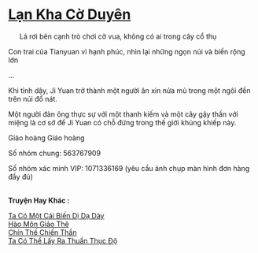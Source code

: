 <a href="https://truyentiki.com/lan-kha-co-duyen.33841/" title="Lạn Kha Cờ Duyên"><h1>Lạn Kha Cờ Duyên</h1></a><div style="display:table"><img align="right" style="float: left; padding: 10px;" src="https://truyentiki.com/images/story/200x260/33841.jpg" alt="">Lá rơi bên cạnh trò chơi cờ vua, không có ai trong cây cổ thụ <p></p> Con trai của Tianyuan vì hạnh phúc, nhìn lại những ngọn núi và biển rộng lớn <p></p> ... <p></p> Khi tỉnh dậy, Ji Yuan trở thành một người ăn xin nửa mù trong một ngôi đền trên núi đổ nát. <p></p> Một người đàn ông thực sự với một thanh kiếm và một cây gậy thần với miệng là cơ sở để Ji Yuan có chỗ đứng trong thế giới khủng khiếp này. <p></p> Giáo hoàng Giáo hoàng <p></p> Số nhóm chung: 563767909 <p></p> Số nhóm xác minh VIP: 1071336169 (yêu cầu ảnh chụp màn hình đơn hàng đầy đủ)</div><p><br><b>Truyện Hay Khác :</b></p><a href="https://truyentiki.com/ta-co-mot-cai-bien-di-da-day.33840/" alt="Ta Có Một Cái Biến Dị Dạ Dày">Ta Có Một Cái Biến Dị Dạ Dày</a><br/><a href="https://medium.com/@hoangminhquan16819844/h%C3%A0o-m%C3%B4n-gi%E1%BA%A3o-th%C3%AA-7c2460479530" alt="Hào Môn Giảo Thê">Hào Môn Giảo Thê</a><br/><a href="https://github.com/nownovels/top500/tree/master/truyenhay/33890/" alt="Chín Thế Chiến Thần">Chín Thế Chiến Thần</a><br/><a href="https://github.com/nownovels/top500/tree/master/truyenhay/33848/" alt="Ta Có Thể Lấy Ra Thuần Thục Độ">Ta Có Thể Lấy Ra Thuần Thục Độ</a><br/>